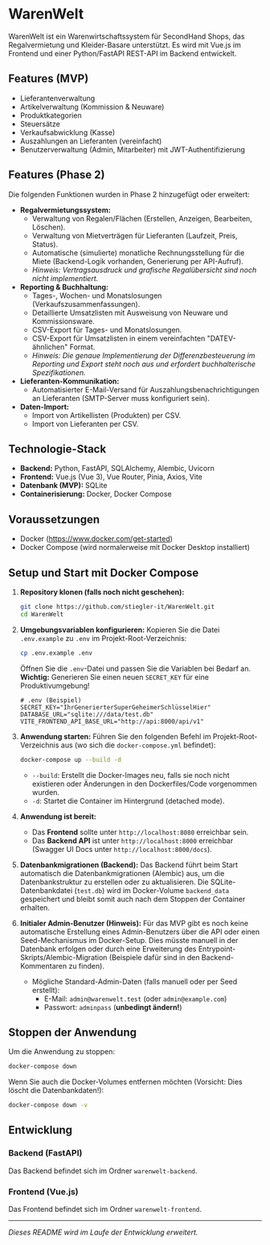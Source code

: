 # WarenWelt

WarenWelt ist ein Warenwirtschaftssystem für SecondHand Shops, das Regalvermietung und Kleider-Basare unterstützt. Es wird mit Vue.js im Frontend und einer Python/FastAPI REST-API im Backend entwickelt.

## Features (MVP)

*   Lieferantenverwaltung
*   Artikelverwaltung (Kommission & Neuware)
*   Produktkategorien
*   Steuersätze
*   Verkaufsabwicklung (Kasse)
*   Auszahlungen an Lieferanten (vereinfacht)
*   Benutzerverwaltung (Admin, Mitarbeiter) mit JWT-Authentifizierung

## Features (Phase 2)

Die folgenden Funktionen wurden in Phase 2 hinzugefügt oder erweitert:

*   **Regalvermietungssystem:**
    *   Verwaltung von Regalen/Flächen (Erstellen, Anzeigen, Bearbeiten, Löschen).
    *   Verwaltung von Mietverträgen für Lieferanten (Laufzeit, Preis, Status).
    *   Automatische (simulierte) monatliche Rechnungsstellung für die Miete (Backend-Logik vorhanden, Generierung per API-Aufruf).
    *   *Hinweis: Vertragsausdruck und grafische Regalübersicht sind noch nicht implementiert.*
*   **Reporting & Buchhaltung:**
    *   Tages-, Wochen- und Monatslosungen (Verkaufszusammenfassungen).
    *   Detaillierte Umsatzlisten mit Ausweisung von Neuware und Kommissionsware.
    *   CSV-Export für Tages- und Monatslosungen.
    *   CSV-Export für Umsatzlisten in einem vereinfachten "DATEV-ähnlichen" Format.
    *   *Hinweis: Die genaue Implementierung der Differenzbesteuerung im Reporting und Export steht noch aus und erfordert buchhalterische Spezifikationen.*
*   **Lieferanten-Kommunikation:**
    *   Automatisierter E-Mail-Versand für Auszahlungsbenachrichtigungen an Lieferanten (SMTP-Server muss konfiguriert sein).
*   **Daten-Import:**
    *   Import von Artikellisten (Produkten) per CSV.
    *   Import von Lieferanten per CSV.

## Technologie-Stack

*   **Backend:** Python, FastAPI, SQLAlchemy, Alembic, Uvicorn
*   **Frontend:** Vue.js (Vue 3), Vue Router, Pinia, Axios, Vite
*   **Datenbank (MVP):** SQLite
*   **Containerisierung:** Docker, Docker Compose

## Voraussetzungen

*   Docker (https://www.docker.com/get-started)
*   Docker Compose (wird normalerweise mit Docker Desktop installiert)

## Setup und Start mit Docker Compose

1.  **Repository klonen (falls noch nicht geschehen):**
    ```bash
    git clone https://github.com/stiegler-it/WarenWelt.git
    cd WarenWelt
    ```

2.  **Umgebungsvariablen konfigurieren:**
    Kopieren Sie die Datei `.env.example` zu `.env` im Projekt-Root-Verzeichnis:
    ```bash
    cp .env.example .env
    ```
    Öffnen Sie die `.env`-Datei und passen Sie die Variablen bei Bedarf an. **Wichtig:** Generieren Sie einen neuen `SECRET_KEY` für eine Produktivumgebung!
    ```dotenv
    # .env (Beispiel)
    SECRET_KEY="IhrGenerierterSuperGeheimerSchlüsselHier"
    DATABASE_URL="sqlite:///data/test.db"
    VITE_FRONTEND_API_BASE_URL="http://api:8000/api/v1"
    ```

3.  **Anwendung starten:**
    Führen Sie den folgenden Befehl im Projekt-Root-Verzeichnis aus (wo sich die `docker-compose.yml` befindet):
    ```bash
    docker-compose up --build -d
    ```
    *   `--build`: Erstellt die Docker-Images neu, falls sie noch nicht existieren oder Änderungen in den Dockerfiles/Code vorgenommen wurden.
    *   `-d`: Startet die Container im Hintergrund (detached mode).

4.  **Anwendung ist bereit:**
    *   Das **Frontend** sollte unter `http://localhost:8080` erreichbar sein.
    *   Das **Backend API** ist unter `http://localhost:8000` erreichbar (Swagger UI Docs unter `http://localhost:8000/docs`).

5.  **Datenbankmigrationen (Backend):**
    Das Backend führt beim Start automatisch die Datenbankmigrationen (Alembic) aus, um die Datenbankstruktur zu erstellen oder zu aktualisieren. Die SQLite-Datenbankdatei (`test.db`) wird im Docker-Volume `backend_data` gespeichert und bleibt somit auch nach dem Stoppen der Container erhalten.

6.  **Initialer Admin-Benutzer (Hinweis):**
    Für das MVP gibt es noch keine automatische Erstellung eines Admin-Benutzers über die API oder einen Seed-Mechanismus im Docker-Setup. Dies müsste manuell in der Datenbank erfolgen oder durch eine Erweiterung des Entrypoint-Skripts/Alembic-Migration (Beispiele dafür sind in den Backend-Kommentaren zu finden).
    *   Mögliche Standard-Admin-Daten (falls manuell oder per Seed erstellt):
        *   E-Mail: `admin@warenwelt.test` (oder `admin@example.com`)
        *   Passwort: `adminpass` (**unbedingt ändern!**)

## Stoppen der Anwendung

Um die Anwendung zu stoppen:
```bash
docker-compose down
```
Wenn Sie auch die Docker-Volumes entfernen möchten (Vorsicht: Dies löscht die Datenbankdaten!):
```bash
docker-compose down -v
```

## Entwicklung

### Backend (FastAPI)
Das Backend befindet sich im Ordner `warenwelt-backend`.

### Frontend (Vue.js)
Das Frontend befindet sich im Ordner `warenwelt-frontend`.

---
*Dieses README wird im Laufe der Entwicklung erweitert.*
